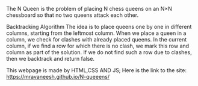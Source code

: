 The N Queen is the problem of placing N chess queens on an N×N chessboard so that no two queens attack each other. 

Backtracking Algorithm 
The idea is to place queens one by one in different columns, starting from the leftmost column. When we place a queen in a column, we check for clashes with already placed queens. In the current column, if we find a row for which there is no clash, we mark this row and column as part of the solution. If we do not find such a row due to clashes, then we backtrack and return false.

This webpage is made by HTML,CSS AND JS;
Here is the link to the site: https://mravaneesh.github.io/N-queeens/
